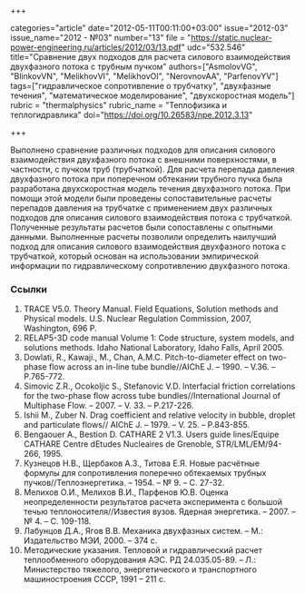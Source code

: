+++

categories="article"
date="2012-05-11T00:11:00+03:00"
issue="2012-03"
issue_name="2012 - №03"
number="13"
file = "https://static.nuclear-power-engineering.ru/articles/2012/03/13.pdf"
udc="532.546"
title="Сравнение двух подходов для расчета силового взаимодействия двухфазного потока с трубным пучком"
authors=["AsmolovVG", "BlinkovVN", "MelikhovVI", "MelikhovOI", "NerovnovAA", "ParfenovYV"]
tags=["гидравлическое сопротивление о трубчатку", "двухфазные течения", "математическое моделирование", "двухскоростная модель"]
rubric = "thermalphysics"
rubric_name = "Теплофизика и теплогидравлика"
doi="https://doi.org/10.26583/npe.2012.3.13"

+++

Выполнено сравнение различных подходов для описания силового взаимодействия двухфазного потока с внешними поверхностями, в частности, с пучком труб (трубчаткой). Для расчета перепада давления двухфазного потока при поперечном обтекании трубного пучка была разработана двухскоростная модель течения двухфазного потока. При помощи этой модели были проведены сопоставительные расчеты перепадов давления на трубчатке с применением двух различных подходов для описания силового взаимодействия потока с трубчаткой. Полученные результаты расчетов были сопоставлены с опытными данными. Выполненные расчеты позволили определить наилучший подход для описания силового взаимодействия двухфазного потока с трубчаткой, который основан на использовании эмпирической информации по гидравлическому сопротивлению двухфазного потока.

### Ссылки

1. TRACE V5.0. Theory Manual. Field Equations, Solution methods and Physical models. U.S. Nuclear Regulation Commission, 2007, Washington, 696 P.
2. RELAP5-3D code manual Volume 1: Code structure, system models, and solutions methods. Idaho National Laboratory, Idaho Falls, April 2005.
3. Dowlati, R., Kawaji., M., Chan, A.M.C. Pitch-to-diameter effect on two-phase flow across an in-line tube bundle//AIChE J. – 1990. – V.36. – P.765-772.
4. Simovic Z.R., Ocokoljic S., Stefanovic V.D. Interfacial friction correlations for the two-phase flow across tube bundles//International Journal of Multiphase Flow. – 2007. – V. 33. – P.217-226.
5. Ishii M., Zuber N. Drag coefficient and relative velocity in bubble, droplet and particulate flows// AIChE J. – 1979. – V. 25. – P.843-855.
6. Bengaouer A., Bestion D. CATHARE 2 V1.3. Users guide lines/Equipe CATHARE Centre dEtudes Nucleaires de Grenoble, STR/LML/EM/94-266, 1995.
7. Кузнецов Н.В., Щербаков А.З., Титова Е.Я. Новые расчётные формулы для сопротивления поперечно обтекаемых трубных пучков//Теплоэнергетика. – 1954. – № 9. – С. 27-32.
8. Мелихов О.И., Мелихов В.И., Парфенов Ю.В. Оценка неопределенности результатов расчета эксперимента с большой течью теплоносителя//Известия вузов. Ядерная энергетика. – 2007. – № 4. – С. 109-118.
9. Лабунцов Д.А., Ягов В.В. Механика двухфазных систем. – М.: Издательство МЭИ, 2000. – 374 с.
10. Методические указания. Тепловой и гидравлический расчет теплообменного оборудования АЭС. РД 24.035.05-89. – Л.: Министерство тяжелого, энергетического и транспортного машиностроения СССР, 1991 – 211 с.